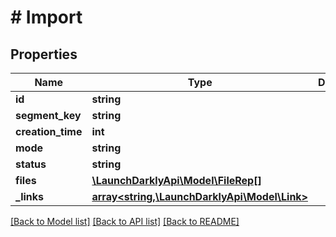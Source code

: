 # # Import

## Properties

Name | Type | Description | Notes
------------ | ------------- | ------------- | -------------
**id** | **string** |  |
**segment_key** | **string** |  |
**creation_time** | **int** |  |
**mode** | **string** |  |
**status** | **string** |  |
**files** | [**\LaunchDarklyApi\Model\FileRep[]**](FileRep.md) |  | [optional]
**_links** | [**array<string,\LaunchDarklyApi\Model\Link>**](Link.md) |  |

[[Back to Model list]](../../README.md#models) [[Back to API list]](../../README.md#endpoints) [[Back to README]](../../README.md)
